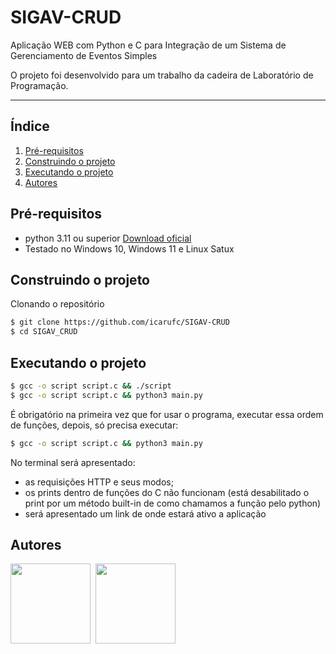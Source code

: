 # SIGAV-CRUD
Aplicação WEB com Python e C para Integração de um Sistema de Gerenciamento de Eventos Simples

O projeto foi desenvolvido para um trabalho da cadeira de Laboratório de Programação.

---

## Índice
1. [Pré-requisitos](#prerequisites)
2. [Construindo o projeto](#building)
3. [Executando o projeto](#running)
4. [Autores](#authors)

## Pré-requisitos <a name="prerequisites"></a>
- python 3.11 ou superior [Download oficial](https://www.python.org)
- Testado no Windows 10, Windows 11 e Linux Satux

## Construindo o projeto <a name="building"></a>
Clonando o repositório
```bash
$ git clone https://github.com/icarufc/SIGAV-CRUD
$ cd SIGAV_CRUD
```

## Executando o projeto <a name="running"></a>
```bash
$ gcc -o script script.c && ./script
$ gcc -o script script.c && python3 main.py
```
É obrigatório na primeira vez que for usar o programa, executar essa ordem de funções, depois, só precisa executar:

```bash
$ gcc -o script script.c && python3 main.py
```

No terminal será apresentado: 
- as requisições HTTP e seus modos;
- os prints dentro de funções do C não funcionam (está desabilitado o print por um método built-in de como chamamos a função pelo python)
- será apresentado um link de onde estará ativo a aplicação

## Autores <a name="authors"></a>
<div style="display: flex; gap: 8px">

  <img src="./collaborators/gabriel.png" width="128" height="128"/>
  <img src="./collaborators/icaro.png" width="128" height="128"/>

</div>
